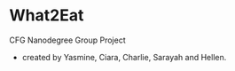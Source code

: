 # What2Eat

CFG Nanodegree Group Project

- created by Yasmine, Ciara, Charlie, Sarayah and Hellen.
